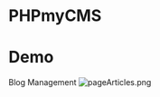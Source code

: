 # PHPmyCMS

# Demo
Blog Management
![pageArticles.png](https://github.com/dineshkummarc/PHPmyCMS/blob/master/screenshot/pageArticles.png)
